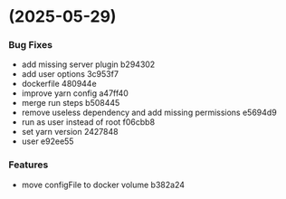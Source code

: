 #  (2025-05-29)


### Bug Fixes

* add missing server plugin b294302
* add user options 3c953f7
* dockerfile 480944e
* improve yarn config a47ff40
* merge run steps b508445
* remove useless dependency and add missing permissions e5694d9
* run as user instead of root f06cbb8
* set yarn version 2427848
* user e92ee55


### Features

* move configFile to docker volume b382a24



